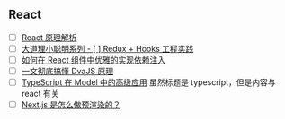 ## React

- [ ] [React 原理解析](https://yuchengkai.cn/react/#%E4%BB%8B%E7%BB%8D)
- [ ] [大道理小聪明系列 - [ ] Redux + Hooks 工程实践](https://mp.weixin.qq.com/s/dx3lIQFXdj3d1Tyv8hYGZw)
- [ ] [如何在 React 组件中优雅的实现依赖注入](https://mp.weixin.qq.com/s/ENJK5CibtNrxns627a6cEQ)
- [ ] [一文彻底搞懂 DvaJS 原理](https://mp.weixin.qq.com/s/NJoRg_hb78ejK8e4UibJOA)
- [ ] [TypeScript 在 Model 中的高级应用](https://mp.weixin.qq.com/s/5BBH4Y84fmWzFhawzqo2Wg) 虽然标题是 typescript，但是内容与 react 有关
- [ ] [Next.js 是怎么做预渲染的？](https://mp.weixin.qq.com/s/817rp2KyhyfvqmpdzQLa7w)
